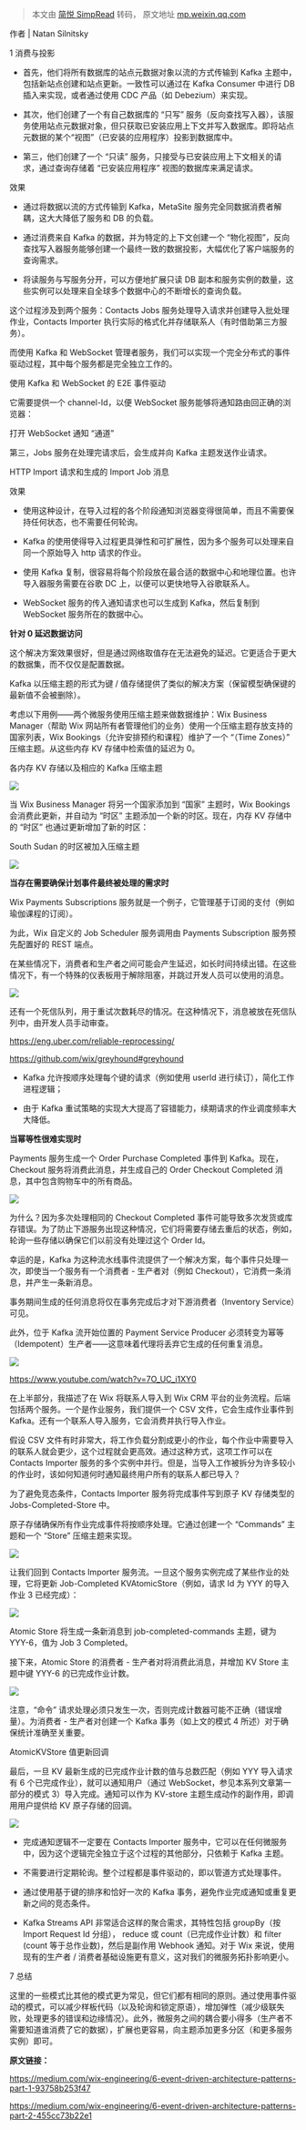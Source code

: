 > 本文由 [简悦 SimpRead](http://ksria.com/simpread/) 转码， 原文地址 [mp.weixin.qq.com](https://mp.weixin.qq.com/s?__biz=MzA3OTc0MzY1Mg==&mid=2247512355&idx=4&sn=0849b042533439420ec56bef5ef238bb&chksm=9fac2ee8a8dba7fea611ca71b84d40b1aed095bd6ebeff7779e95fe0be060ff7ace178d651ae&mpshare=1&scene=1&srcid=0713rojUieOmMllus7qNp8JT&sharer_sharetime=1626142423911&sharer_shareid=7fece245937ac96f04f0fb8e1311fff1#rd)

作者 | Natan Silnitsky  

1 消费与投影

*   首先，他们将所有数据库的站点元数据对象以流的方式传输到 Kafka 主题中，包括新站点创建和站点更新。一致性可以通过在 Kafka Consumer 中进行 DB 插入来实现，或者通过使用 CDC 产品（如 Debezium）来实现。
    
*   其次，他们创建了一个有自己数据库的 “只写” 服务（反向查找写入器），该服务使用站点元数据对象，但只获取已安装应用上下文并写入数据库。即将站点元数据的某个“视图”（已安装的应用程序）投影到数据库中。
    

*   第三，他们创建了一个 “只读” 服务，只接受与已安装应用上下文相关的请求，通过查询存储着 “已安装应用程序” 视图的数据库来满足请求。
    

 效果

*   通过将数据以流的方式传输到 Kafka，MetaSite 服务完全同数据消费者解耦，这大大降低了服务和 DB 的负载。
    
*   通过消费来自 Kafka 的数据，并为特定的上下文创建一个 “物化视图”，反向查找写入器服务能够创建一个最终一致的数据投影，大幅优化了客户端服务的查询需求。
    
*   将读服务与写服务分开，可以方便地扩展只读 DB 副本和服务实例的数量，这些实例可以处理来自全球多个数据中心的不断增长的查询负载。
    

这个过程涉及到两个服务：Contacts Jobs 服务处理导入请求并创建导入批处理作业，Contacts Importer 执行实际的格式化并存储联系人（有时借助第三方服务）。

而使用 Kafka 和 WebSocket 管理者服务，我们可以实现一个完全分布式的事件驱动过程，其中每个服务都是完全独立工作的。

使用 Kafka 和 WebSocket 的 E2E 事件驱动

它需要提供一个 channel-Id，以便 WebSocket 服务能够将通知路由回正确的浏览器：

打开 WebSocket 通知 “通道”

第三，Jobs 服务在处理完请求后，会生成并向 Kafka 主题发送作业请求。

HTTP Import 请求和生成的 Import Job 消息

 效果

*   使用这种设计，在导入过程的各个阶段通知浏览器变得很简单，而且不需要保持任何状态，也不需要任何轮询。
    
*   Kafka 的使用使得导入过程更具弹性和可扩展性，因为多个服务可以处理来自同一个原始导入 http 请求的作业。
    
*   使用 Kafka 复制，很容易将每个阶段放在最合适的数据中心和地理位置。也许导入器服务需要在谷歌 DC 上，以便可以更快地导入谷歌联系人。
    
*   WebSocket 服务的传入通知请求也可以生成到 Kafka，然后复制到 WebSocket 服务所在的数据中心。
    

**针对 0 延迟数据访问**

这个解决方案效果很好，但是通过网络取值存在无法避免的延迟。它更适合于更大的数据集，而不仅仅是配置数据。

Kafka 以压缩主题的形式为键 / 值存储提供了类似的解决方案（保留模型确保键的最新值不会被删除）。

考虑以下用例——两个微服务使用压缩主题来做数据维护：Wix Business Manager（帮助 Wix 网站所有者管理他们的业务）使用一个压缩主题存放支持的国家列表，Wix Bookings（允许安排预约和课程）维护了一个 “（Time Zones）” 压缩主题。从这些内存 KV 存储中检索值的延迟为 0。

各内存 KV 存储以及相应的 Kafka 压缩主题

![](https://mmbiz.qpic.cn/mmbiz_png/FE4VibF0SjfPribEwltWuicicRqe108bRNAHHRY8NibnjnnJ4mqoGBgzWpE0In8pqGJUsFicahRaveRfezGGFiaFLQTEQ/640?wx_fmt=png)  

当 Wix Business Manager 将另一个国家添加到 “国家” 主题时，Wix Bookings 会消费此更新，并自动为 “时区” 主题添加一个新的时区。现在，内存 KV 存储中的 “时区” 也通过更新增加了新的时区：

South Sudan 的时区被加入压缩主题

![](https://mmbiz.qpic.cn/mmbiz_png/FE4VibF0SjfPribEwltWuicicRqe108bRNAHibXzZfVFiawTVUric0e6tFqv6VcY4kDEwKvG2vZqpPv5mpacemj0fDucg/640?wx_fmt=png)  

**当存在需要确保计划事件最终被处理的需求时**

Wix Payments Subscriptions 服务就是一个例子，它管理基于订阅的支付（例如瑜伽课程的订阅）。

为此，Wix 自定义的 Job Scheduler 服务调用由 Payments Subscription 服务预先配置好的 REST 端点。

在某些情况下，消费者和生产者之间可能会产生延迟，如长时间持续出错。在这些情况下，有一个特殊的仪表板用于解除阻塞，并跳过开发人员可以使用的消息。

![](https://mmbiz.qpic.cn/mmbiz_png/FE4VibF0SjfPribEwltWuicicRqe108bRNAHXibhhIdCfq7t6gY21JCQFk8ufiaGicY8ib9tJBTuMxU1eYvSFOibDB5cpGQ/640?wx_fmt=png)  

还有一个死信队列，用于重试次数耗尽的情况。在这种情况下，消息被放在死信队列中，由开发人员手动审查。

https://eng.uber.com/reliable-reprocessing/

https://github.com/wix/greyhound#greyhound

*   Kafka 允许按顺序处理每个键的请求（例如使用 userId 进行续订），简化工作进程逻辑；
    
*   由于 Kafka 重试策略的实现大大提高了容错能力，续期请求的作业调度频率大大降低。
    

**当幂等性很难实现时**

Payments 服务生成一个 Order Purchase Completed 事件到 Kafka。现在，Checkout 服务将消费此消息，并生成自己的 Order Checkout Completed 消息，其中包含购物车中的所有商品。

![](https://mmbiz.qpic.cn/mmbiz_png/FE4VibF0SjfPribEwltWuicicRqe108bRNAHe4MfPXYzoKFcJTmZb5vxDVPQqlwCqvxfvIbEtOgLTQHRCjebKWj2vA/640?wx_fmt=png)  

为什么？因为多次处理相同的 Checkout Completed 事件可能导致多次发货或库存错误。为了防止下游服务出现这种情况，它们将需要存储去重后的状态，例如，轮询一些存储以确保它们以前没有处理过这个 Order Id。

幸运的是，Kafka 为这种流水线事件流提供了一个解决方案，每个事件只处理一次，即使当一个服务有一个消费者 - 生产者对（例如 Checkout），它消费一条消息，并产生一条新消息。

事务期间生成的任何消息将仅在事务完成后才对下游消费者（Inventory Service）可见。

此外，位于 Kafka 流开始位置的 Payment Service Producer 必须转变为幂等（Idempotent）生产者——这意味着代理将丢弃它生成的任何重复消息。

![](https://mmbiz.qpic.cn/mmbiz_png/FE4VibF0SjfPribEwltWuicicRqe108bRNAHUdwM23ibfFJTGrbwexKSS0aeCN2c7fpgkibhTiceV5JN3AibWnicQodJXEg/640?wx_fmt=png)  

https://www.youtube.com/watch?v=7O_UC_i1XY0

在上半部分，我描述了在 Wix 将联系人导入到 Wix CRM 平台的业务流程。后端包括两个服务。一个是作业服务，我们提供一个 CSV 文件，它会生成作业事件到 Kafka。还有一个联系人导入服务，它会消费并执行导入作业。

假设 CSV 文件有时非常大，将工作负载分割成更小的作业，每个作业中需要导入的联系人就会更少，这个过程就会更高效。通过这种方式，这项工作可以在 Contacts Importer 服务的多个实例中并行。但是，当导入工作被拆分为许多较小的作业时，该如何知道何时通知最终用户所有的联系人都已导入？

为了避免竞态条件，Contacts Importer 服务将完成事件写到原子 KV 存储类型的 Jobs-Completed-Store 中。

原子存储确保所有作业完成事件将按顺序处理。它通过创建一个 “Commands” 主题和一个 “Store” 压缩主题来实现。

![](https://mmbiz.qpic.cn/mmbiz_png/FE4VibF0SjfPribEwltWuicicRqe108bRNAHLQNOOH7iaqd1a7JcDsY23LBE55Uq69thjREPVmJmF9872fKfhNu11Gw/640?wx_fmt=png)  

让我们回到 Contacts Importer 服务流。一旦这个服务实例完成了某些作业的处理，它将更新 Job-Completed KVAtomicStore（例如，请求 Id 为 YYY 的导入作业 3 已经完成）：

![](https://mmbiz.qpic.cn/mmbiz_png/FE4VibF0SjfPribEwltWuicicRqe108bRNAHQEsdKI1n4AYp4ksick4ZWVW9pDZmt1CSYfnvrUO8CaIoo5vXb6mTzdg/640?wx_fmt=png)  

Atomic Store 将生成一条新消息到 job-completed-commands 主题，键为 YYY-6，值为 Job 3 Completed。

接下来，Atomic Store 的消费者 - 生产者对将消费此消息，并增加 KV Store 主题中键 YYY-6 的已完成作业计数。

![](https://mmbiz.qpic.cn/mmbiz_png/FE4VibF0SjfPribEwltWuicicRqe108bRNAHWUFZu40rIWicXG7bStf5ibdBBe5YiaibfgoALtmZHw2EiaLFicj1yINypnvw/640?wx_fmt=png)  

注意，“命令” 请求处理必须只发生一次，否则完成计数器可能不正确（错误增量）。为消费者 - 生产者对创建一个 Kafka 事务（如上文的模式 4 所述）对于确保统计准确至关重要。

 AtomicKVStore 值更新回调

最后，一旦 KV 最新生成的已完成作业计数的值与总数匹配（例如 YYY 导入请求有 6 个已完成作业），就可以通知用户（通过 WebSocket，参见本系列文章第一部分的模式 3）导入完成。通知可以作为 KV-store 主题生成动作的副作用，即调用用户提供给 KV 原子存储的回调。

![](https://mmbiz.qpic.cn/mmbiz_png/FE4VibF0SjfPribEwltWuicicRqe108bRNAHWHqAcCpNWpzk2pYY6nAsXqrTFPHYE6SaYWWH5QhZVSUAEFg8EZ8Yag/640?wx_fmt=png)  

*   完成通知逻辑不一定要在 Contacts Importer 服务中，它可以在任何微服务中，因为这个逻辑完全独立于这个过程的其他部分，只依赖于 Kafka 主题。
    
*   不需要进行定期轮询。整个过程都是事件驱动的，即以管道方式处理事件。
    
*   通过使用基于键的排序和恰好一次的 Kafka 事务，避免作业完成通知或重复更新之间的竞态条件。
    
*   Kafka Streams API 非常适合这样的聚合需求，其特性包括 groupBy（按 Import Request Id 分组）， reduce 或 count（已完成作业计数）和 filter (count 等于总作业数)，然后是副作用 Webhook 通知。对于 Wix 来说，使用现有的生产者 / 消费者基础设施更有意义，这对我们的微服务拓扑影响更小。
    

7 总结

这里的一些模式比其他的模式更为常见，但它们都有相同的原则。通过使用事件驱动的模式，可以减少样板代码（以及轮询和锁定原语），增加弹性（减少级联失败，处理更多的错误和边缘情况）。此外，微服务之间的耦合要小得多（生产者不需要知道谁消费了它的数据），扩展也更容易，向主题添加更多分区（和更多服务实例）即可。

**原文链接：**

https://medium.com/wix-engineering/6-event-driven-architecture-patterns-part-1-93758b253f47

https://medium.com/wix-engineering/6-event-driven-architecture-patterns-part-2-455cc73b22e1